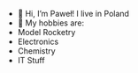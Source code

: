 - 👋 Hi, I’m Paweł! I live in Poland
- 👀 My hobbies are:
- Model Rocketry
- Electronics
- Chemistry
- IT Stuff


